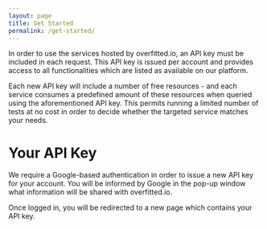 ```yaml
---
layout: page
title: Get Started
permalink: /get-started/
---
```


In order to use the services hosted by overfitted.io, an API key must be included in each request. This API key is issued per account and provides access to all functionalities which are listed as available on our platform.

Each new API key will include a number of free resources - and each service consumes a predefined amount of these resources when queried using the aforementioned API key. This permits running a limited number of tests at no cost in order to decide whether the targeted service matches your needs.


# Your API Key

We require a Google-based authentication in order to issue a new API key for your account. You will be informed by Google in the pop-up window what information will be shared with overfitted.io.

Once logged in, you will be redirected to a new page which contains your API key.


<div id="g_id_onload"
    data-client_id="979561231043-5o2h3h23ou83gfa0easjsd7hga1pkokh.apps.googleusercontent.com"
    data-login_uri="https://db-api.api.overfitted.io/register-api-key"
    data-auto_prompt="false" style="display:table; margin: 0 auto;">
</div>
<div class="g_id_signin"
    data-type="standard"
    data-size="large"
    data-theme="outline"
    data-text="continue_with"
    data-shape="rectangular"
    data-logo_alignment="left" style="display:table; margin: 0 auto;">
</div>